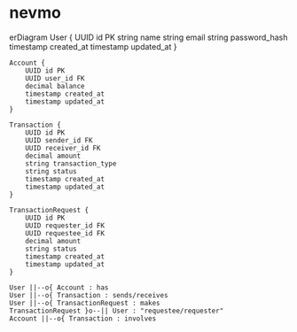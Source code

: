 # nevmo

erDiagram
User {
UUID id PK
string name
string email
string password_hash
timestamp created_at
timestamp updated_at
}

    Account {
        UUID id PK
        UUID user_id FK
        decimal balance
        timestamp created_at
        timestamp updated_at
    }

    Transaction {
        UUID id PK
        UUID sender_id FK
        UUID receiver_id FK
        decimal amount
        string transaction_type
        string status
        timestamp created_at
        timestamp updated_at
    }

    TransactionRequest {
        UUID id PK
        UUID requester_id FK
        UUID requestee_id FK
        decimal amount
        string status
        timestamp created_at
        timestamp updated_at
    }

    User ||--o{ Account : has
    User ||--o{ Transaction : sends/receives
    User ||--o{ TransactionRequest : makes
    TransactionRequest }o--|| User : "requestee/requester"
    Account ||--o{ Transaction : involves
